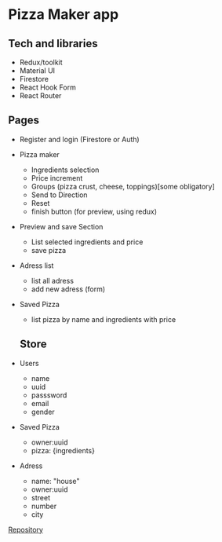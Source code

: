 # Pizza Maker app

## Tech and libraries
- Redux/toolkit
- Material UI
- Firestore
- React Hook Form
- React Router

## Pages
- Register and login (Firestore or Auth)
- Pizza maker 
  - Ingredients selection
  - Price increment
  - Groups (pizza crust, cheese, toppings)[some obligatory]
  - Send to Direction
  - Reset
  - finish button (for preview, using redux)
- Preview and save Section
  - List selected ingredients and price
  - save pizza
- Adress list
  - list all adress
  - add new adress (form)
- Saved Pizza
   - list pizza by name and ingredients with price


  ## Store
- Users
  - name
  - uuid
  - passsword
  - email
  - gender

- Saved Pizza
  - owner:uuid
  - pizza: {ingredients}
- Adress
  - name: "house"
  - owner:uuid
  - street
  - number
  - city

[Repository](https://github.com/oliveramarilla14/pizza-maker)